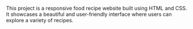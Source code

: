 This project is a responsive food recipe website built using HTML and CSS.
It showcases a beautiful and user-friendly interface where users can explore a variety of recipes.
